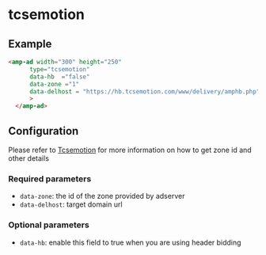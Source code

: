

# tcsemotion

## Example

```html
<amp-ad width="300" height="250"
      type="tcsemotion"
      data-hb  ="false"
      data-zone ="1"
      data-delhost = "https://hb.tcsemotion.com/www/delivery/amphb.php"
      >
  </amp-ad>
```

## Configuration

Please refer to [Tcsemotion](https://tcsemotion.com/) for more
information on how to get zone id and other details

### Required parameters

-  `data-zone`: the id of the zone provided by adserver
-  `data-delhost`: target domain url


### Optional parameters
-  `data-hb`: enable this field to true when you are using header bidding
